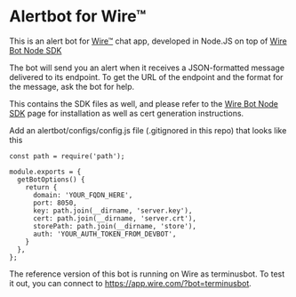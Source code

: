 # Alertbot for Wire™

This is an alert bot for [Wire™](https://wire.com) chat app, developed in Node.JS on top of [Wire Bot Node SDK](https://github.com/wireapp/bot-sdk-node)

The bot will send you an alert when it receives a JSON-formatted message delivered to its endpoint. To get the URL of the endpoint and the format for the message, ask the bot for help.

This contains the SDK files as well, and please refer to the [Wire Bot Node SDK](https://github.com/wireapp/bot-sdk-node) page for installation as well as cert generation instructions.

Add an alertbot/configs/config.js file (.gitignored in this repo) that looks like this

```
const path = require('path');

module.exports = {
  getBotOptions() {
    return {
      domain: 'YOUR_FQDN_HERE',
      port: 8050,
      key: path.join(__dirname, 'server.key'),
      cert: path.join(__dirname, 'server.crt'),
      storePath: path.join(__dirname, 'store'),
      auth: 'YOUR_AUTH_TOKEN_FROM_DEVBOT',
    }
  },
};
```

The reference version of this bot is running on Wire as terminusbot. To test it out, you can connect to https://app.wire.com/?bot=terminusbot.
